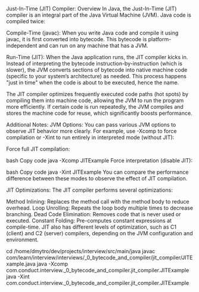 Just-In-Time (JIT) Compiler: Overview
In Java, the Just-In-Time (JIT) compiler is an integral part of the Java Virtual Machine (JVM). 
Java code is compiled twice:

Compile-Time (javac): When you write Java code and compile it using javac, 
it is first converted into bytecode. This bytecode is platform-independent and can run on any machine that has a JVM.

Run-Time (JIT): When the Java application runs, the JIT compiler kicks in. Instead of interpreting 
the bytecode instruction-by-instruction (which is slower), the JVM converts sections of bytecode into native machine code (specific to your system’s architecture) as needed. This process happens "just in time" when the code is about to be executed, hence the name.

The JIT compiler optimizes frequently executed code paths (hot spots) by compiling them into machine 
code, allowing the JVM to run the program more efficiently. If certain code is run repeatedly, 
the JVM compiles and stores the machine code for reuse, which significantly boosts performance.


Additional Notes:
JVM Options: You can pass various JVM options to observe JIT behavior more clearly. For example, use -Xcomp to force compilation or -Xint to run entirely in interpreted mode (without JIT):

Force full JIT compilation:

bash
Copy code
java -Xcomp JITExample
Force interpretation (disable JIT):

bash
Copy code
java -Xint JITExample
You can compare the performance difference between these modes to observe the effect of JIT compilation.

JIT Optimizations:
The JIT compiler performs several optimizations:

Method Inlining: Replaces the method call with the method body to reduce overhead.
Loop Unrolling: Repeats the loop body multiple times to decrease branching.
Dead Code Elimination: Removes code that is never used or executed.
Constant Folding: Pre-computes constant expressions at compile-time.
JIT also has different levels of optimization, such as C1 (client) and C2 (server) compilers, 
depending on the JVM configuration and environment.


cd /home/dmytro/dev/projects/interview/src/main/java
javac com/learn/interview/interviews/_0_bytecode_and_compiler/jit_compiler/JITExample.java
java -Xcomp com.conduct.interview._0_bytecode_and_compiler.jit_compiler.JITExample
java -Xint com.conduct.interview._0_bytecode_and_compiler.jit_compiler.JITExample